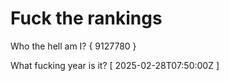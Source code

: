 # Fuck the rankings

Who the hell am I?
{ 9127780 }

What fucking year is it?
[ 2025-02-28T07:50:00Z ]
